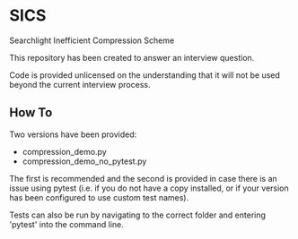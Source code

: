 # SICS
Searchlight Inefficient Compression Scheme

This repository has been created to answer an interview question.

Code is provided unlicensed on the understanding that it will not be used beyond the current interview process.

## How To
Two versions have been provided:
* compression_demo.py
* compression_demo_no_pytest.py

The first is recommended and the second is provided in case there is an issue using pytest (i.e. if you do not have a copy installed, or if your version has been configured to use custom test names).

Tests can also be run by navigating to the correct folder and entering 'pytest' into the command line.

